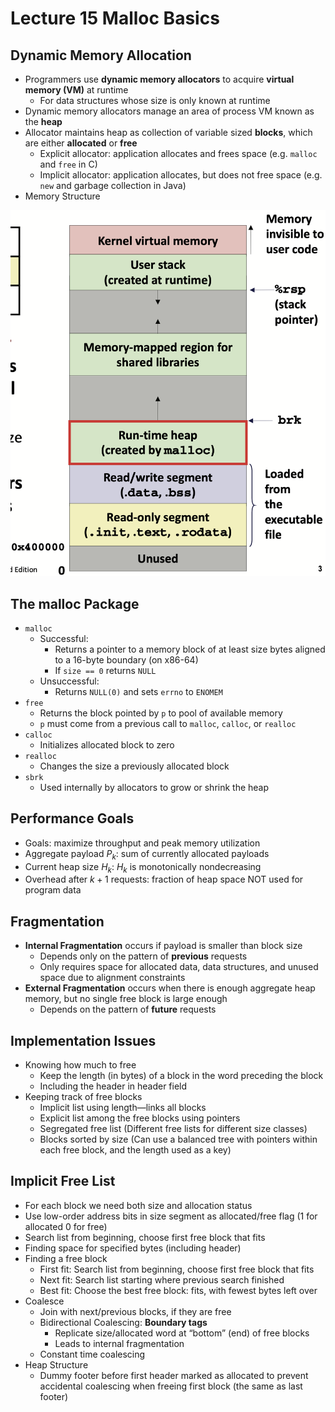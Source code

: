 # Lecture 15 Malloc Basics

## Dynamic Memory Allocation

* Programmers use **dynamic memory allocators** to acquire **virtual memory (VM)** at runtime
  * For data structures whose size is only known at runtime
* Dynamic memory allocators manage an area of process VM known as the **heap**
* Allocator maintains heap as collection of variable sized **blocks**, which are either **allocated** or **free**
  * Explicit allocator: application allocates and frees space (e.g. `malloc` and `free` in C)
  * Implicit allocator: application allocates, but does not free space (e.g. `new` and garbage collection in Java)
* Memory Structure

![memory_structure](images/lecture15-malloc-basics/memory_structure.png)

## The malloc Package

* `malloc`
  * Successful:
    * Returns a pointer to a memory block of at least size bytes aligned to a 16-byte boundary (on x86-64)
    * If `size == 0` returns `NULL`
  * Unsuccessful:
    * Returns `NULL(0)` and sets `errno` to `ENOMEM`
* `free`
  * Returns the block pointed by `p` to pool of available memory
  * `p` must come from a previous call to `malloc`, `calloc`, or `realloc`
* `calloc`
  * Initializes allocated block to zero
* `realloc`
  * Changes the size a previously allocated block
* `sbrk`
  * Used internally by allocators to grow or shrink the heap

## Performance Goals

* Goals: maximize throughput and peak memory utilization
* Aggregate payload $P_k$: sum of currently allocated payloads
* Current heap size $H_k$: $H_k$ is monotonically nondecreasing
* Overhead after $k+1$ requests: fraction of heap space NOT used for program data

## Fragmentation

* **Internal Fragmentation** occurs if payload is smaller than block size
  * Depends only on the pattern of **previous** requests
  * Only requires space for allocated data, data structures, and unused space due to alignment constraints
* **External Fragmentation** occurs when there is enough aggregate heap memory, but no single free block is large enough
  * Depends on the pattern of **future** requests

## Implementation Issues

* Knowing how much to free
  * Keep the length (in bytes) of a block in the word preceding the block
  * Including the header in header field
* Keeping track of free blocks
  * Implicit list using length—links all blocks
  * Explicit list among the free blocks using pointers
  * Segregated free list (Different free lists for different size classes)
  * Blocks sorted by size (Can use a balanced tree with pointers within each free block, and the length used as a key)

## Implicit Free List

* For each block we need both size and allocation status
* Use low-order address bits in size segment as allocated/free flag (1 for allocated 0 for free)
* Search list from beginning, choose first free block that fits
* Finding space for specified bytes (including header)
* Finding a free block
  * First fit: Search list from beginning, choose first free block that fits
  * Next fit: Search list starting where previous search finished
  * Best fit: Choose the best free block: fits, with fewest bytes left over
* Coalesce
  * Join with next/previous blocks, if they are free
  * Bidirectional Coalescing: **Boundary tags**
    * Replicate size/allocated word at “bottom” (end) of free blocks
    * Leads to internal fragmentation
  * Constant time coalescing
* Heap Structure
  * Dummy footer before first header marked as allocated to prevent accidental coalescing when freeing first block (the same as last footer)